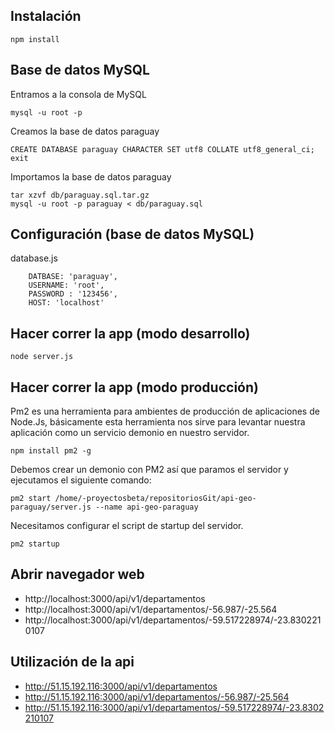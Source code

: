 ## Instalación
    npm install

## Base de datos MySQL
Entramos a la consola de MySQL

    mysql -u root -p

Creamos la base de datos paraguay

    CREATE DATABASE paraguay CHARACTER SET utf8 COLLATE utf8_general_ci;
    exit

Importamos la base de datos paraguay

    tar xzvf db/paraguay.sql.tar.gz
    mysql -u root -p paraguay < db/paraguay.sql

## Configuración (base de datos MySQL)
database.js

        DATBASE: 'paraguay',
        USERNAME: 'root',
        PASSWORD : '123456',
        HOST: 'localhost'


## Hacer correr la app (modo desarrollo)
    node server.js

## Hacer correr la app (modo producción)
Pm2 es una herramienta para ambientes de producción de aplicaciones de Node.Js, básicamente esta herramienta nos sirve para levantar nuestra aplicación como un servicio demonio en nuestro servidor.
    
    npm install pm2 -g

Debemos crear un demonio con PM2 así que paramos el servidor y ejecutamos el siguiente comando:
    
    pm2 start /home/-proyectosbeta/repositoriosGit/api-geo-paraguay/server.js --name api-geo-paraguay

Necesitamos configurar el script de startup del servidor.
    
    pm2 startup

## Abrir navegador web
* http://localhost:3000/api/v1/departamentos
* http://localhost:3000/api/v1/departamentos/-56.987/-25.564
* http://localhost:3000/api/v1/departamentos/-59.517228974/-23.8302210107

## Utilización de la api
* http://51.15.192.116:3000/api/v1/departamentos
* http://51.15.192.116:3000/api/v1/departamentos/-56.987/-25.564
* http://51.15.192.116:3000/api/v1/departamentos/-59.517228974/-23.8302210107
